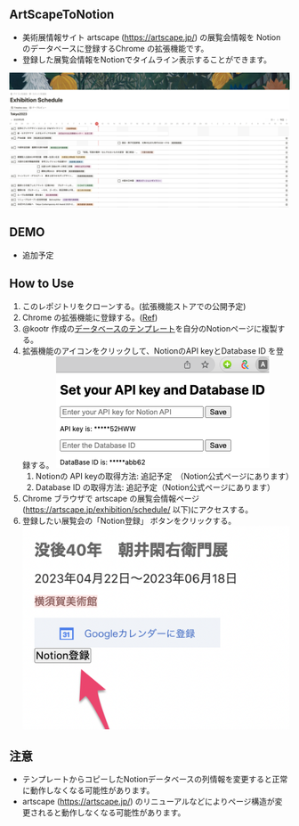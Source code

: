 ## ArtScapeToNotion
- 美術展情報サイト artscape (https://artscape.jp/) の展覧会情報を Notion のデータベースに登録するChrome の拡張機能です。
- 登録した展覧会情報をNotionでタイムライン表示することができます。

![App image](images/notion_artscape.png)
## DEMO
- 追加予定

## How to Use 
1. このレポジトリをクローンする。(拡張機能ストアでの公開予定)
1. Chrome の拡張機能に登録する。([Ref](https://support.google.com/chrome/a/answer/2714278?hl=ja))
1. @kootr 作成の[データベースのテンプレート](https://sudsy-birthday-2d0.notion.site/335ae1f69f0c4a9888f7da44927617e5?v=b9fc171fd0f94f4b9d6f9cf215747516)を自分のNotionページに複製する。
1. 拡張機能のアイコンをクリックして、NotionのAPI keyとDatabase ID を登録する。 
![App image](images/popup.png)
    1. Notionの API keyの取得方法: 追記予定　（Notion公式ページにあります）
    1. Database ID の取得方法: 追記予定（Notion公式ページにあります）
1. Chrome ブラウザで artscape の展覧会情報ページ(https://artscape.jp/exhibition/schedule/ 以下)にアクセスする。
1. 登録したい展覧会の「Notion登録」 ボタンをクリックする。
![App image](images/example.png)

## 注意
- テンプレートからコピーしたNotionデータベースの列情報を変更すると正常に動作しなくなる可能性があります。
- artscape (https://artscape.jp/) のリニューアルなどによりページ構造が変更されると動作しなくなる可能性があります。